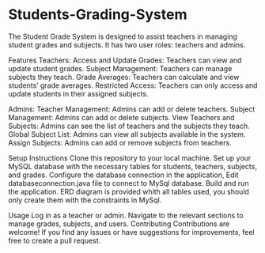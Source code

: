 # Students-Grading-System
The Student Grade System is designed to assist teachers in managing student grades and subjects. 
It has two user roles: teachers and admins.

Features
Teachers:
Access and Update Grades: Teachers can view and update student grades.
Subject Management: Teachers can manage subjects they teach.
Grade Averages: Teachers can calculate and view students’ grade averages.
Restricted Access: Teachers can only access and update students in their assigned subjects.

Admins:
Teacher Management: Admins can add or delete teachers.
Subject Management: Admins can add or delete subjects.
View Teachers and Subjects: Admins can see the list of teachers and the subjects they teach.
Global Subject List: Admins can view all subjects available in the system.
Assign Subjects: Admins can add or remove subjects from teachers.

Setup Instructions
Clone this repository to your local machine.
Set up your MySQL database with the necessary tables for students, teachers, subjects, and grades.
Configure the database connection in the application, Edit databaseconnection.java file to connect to MySql database.
Build and run the application.
ERD diagram is provided whith all tables used, you should only create them with the constraints in MySql.

Usage
Log in as a teacher or admin.
Navigate to the relevant sections to manage grades, subjects, and users.
Contributing
Contributions are welcome! If you find any issues or have suggestions for improvements, feel free to create a pull request.
